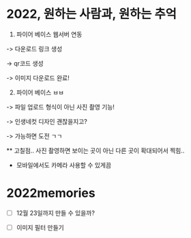# 2022, 원하는 사람과, 원하는 추억


1. 파이어 베이스 웹서버 연동

 -> 다운로드 링크 생성
 
 -> qr코드 생성
 
 -> 이미지 다운로드 완료!

2. 파이어 베이스 ㅂㅂ 

 -> 파일 업로드 형식이 아닌 사진 촬영 기능!

 -> 인생네컷 디자인 괜찮을지고?

-> 가능하면 도전 ㄱㄱ

** 고칠점.. 사진 촬영하면 보이는 곳이 아닌 다른 곳이 확대되어서 찍힘..

- 모바일에서도 카메라 사용할 수 있게끔



 
# 2022memories

- [ ] 12월 23일까지 만들 수 있을까?
- [ ] 이미지 필터 만들기

